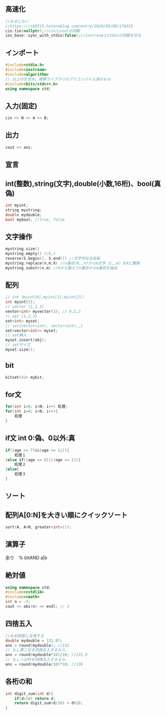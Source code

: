 ##  高速化
```cpp
//おまじない
//https://rsk0315.hatenablog.com/entry/2020/05/09/170315
cin.tie(nullptr);//cinとcoutの同期
ios_base::sync_with_stdio(false);//iostreamとstdioの同期を切る
```

##  インポート
```cpp
#include<stdio.h>
#include<iostream>
#include<algorithm>
// 以上のを含め、標準ライブラリのプリコンパイル済のもの
#include<bits/stdc++.h>
using namespace std;
```

##  入力(固定)
```cpp
cin >> N >> A >> B;
```
##  出力
```cpp
cout << ans;
```
##  宣言
##  int(整数),string(文字),double(小数,16桁)、bool(真偽)
```cpp
int myint;
string mystring;
double mydouble;
bool mybool; //true, false
```
##  文字操作
```cpp
mystring.size()
mystring.empty() //0,1
reverse(S.begin(), S.end()) //文字列左右反転
mystring.replace(n,m,X) //n番目(0,,n)からm文字（1,,m）をXに置換
mystring.substr(n,m) //0から数えてn番目からm番目を抽出
```

##  配列
```cpp
// int（myint[0],myint[1],myint[2]）
int myint[3];
// vector [1,2,3]
vevtor<int> myvector(3); // 0,1,2
// set {1,2,3}
set<int> myset;
// set{vector<int>, vector<int>,,}
set<vector<int>> myset;
// set挿入
myset.insert(obj);
// setサイズ
myset.size();
```

##  bit
```cpp
bitset<32> mybit;
```

##  for文
```cpp
for(int i=0; i<N; i++) 処理;
for(int i=0; i<N; i++){
    処理
}
```

## if文 int 0:偽、0以外:真
```cpp
if((age >= 7)&&(age <= 11)){
    処理１
}else if((age == 0)||(age == 1)){
    処理２
}else{
    処理３
}
```
## ソート
## 配列A[0:N]を大きい順にクイックソート
```cpp
sort(A, A+N, greater<int>());
```
## 演算子
余り　%
bitAND a|b

## 絶対値
```cpp
using namespace std;
#include<cstdlib>
#include<cmath>
int n = -3;
cout << abs(n) << endl; // 3
```

## 四捨五入
```cpp
//丸め誤差に注意する
double mydouble = 131.87;
ans = round(mydouble); //132
// もし第二位を四捨五入するなら、
ans = round(mydouble*10)/10; //131.9
// もし一の桁を四捨五入するなら、
ans = round(mydouble/10)*10; //130
```

## 各桁の和
```cpp
int digit_sum(int d){
    if(d<10) return d;
    return digit_sum(d/10) + d%10;
}
```